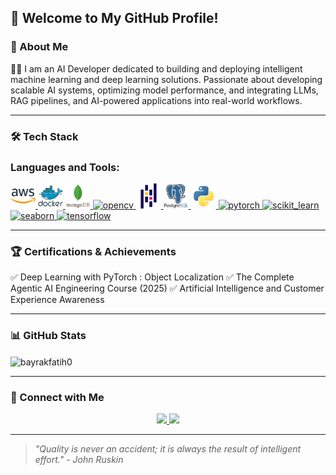 ## 🌟 Welcome to My GitHub Profile!

### 🚀 About Me
👨‍💻 I am an AI Developer dedicated to building and deploying intelligent machine learning and deep learning solutions. Passionate about developing scalable AI systems, optimizing model performance, and integrating LLMs, RAG pipelines, and AI-powered applications into real-world workflows.

---

### 🛠️ Tech Stack
<h3 align="left">Languages and Tools:</h3>
<p align="left"> <a href="https://aws.amazon.com" target="_blank" rel="noreferrer"> <img src="https://raw.githubusercontent.com/devicons/devicon/master/icons/amazonwebservices/amazonwebservices-original-wordmark.svg" alt="aws" width="40" height="40"/> </a> <a href="https://www.docker.com/" target="_blank" rel="noreferrer"> <img src="https://raw.githubusercontent.com/devicons/devicon/master/icons/docker/docker-original-wordmark.svg" alt="docker" width="40" height="40"/> </a> <a href="https://www.mongodb.com/" target="_blank" rel="noreferrer"> <img src="https://raw.githubusercontent.com/devicons/devicon/master/icons/mongodb/mongodb-original-wordmark.svg" alt="mongodb" width="40" height="40"/> </a> <a href="https://opencv.org/" target="_blank" rel="noreferrer"> <img src="https://www.vectorlogo.zone/logos/opencv/opencv-icon.svg" alt="opencv" width="40" height="40"/> </a> <a href="https://pandas.pydata.org/" target="_blank" rel="noreferrer"> <img src="https://raw.githubusercontent.com/devicons/devicon/2ae2a900d2f041da66e950e4d48052658d850630/icons/pandas/pandas-original.svg" alt="pandas" width="40" height="40"/> </a> <a href="https://www.postgresql.org" target="_blank" rel="noreferrer"> <img src="https://raw.githubusercontent.com/devicons/devicon/master/icons/postgresql/postgresql-original-wordmark.svg" alt="postgresql" width="40" height="40"/> </a> <a href="https://www.python.org" target="_blank" rel="noreferrer"> <img src="https://raw.githubusercontent.com/devicons/devicon/master/icons/python/python-original.svg" alt="python" width="40" height="40"/> </a> <a href="https://pytorch.org/" target="_blank" rel="noreferrer"> <img src="https://www.vectorlogo.zone/logos/pytorch/pytorch-icon.svg" alt="pytorch" width="40" height="40"/> </a> <a href="https://scikit-learn.org/" target="_blank" rel="noreferrer"> <img src="https://upload.wikimedia.org/wikipedia/commons/0/05/Scikit_learn_logo_small.svg" alt="scikit_learn" width="40" height="40"/> </a> <a href="https://seaborn.pydata.org/" target="_blank" rel="noreferrer"> <img src="https://seaborn.pydata.org/_images/logo-mark-lightbg.svg" alt="seaborn" width="40" height="40"/> </a> <a href="https://www.tensorflow.org" target="_blank" rel="noreferrer"> <img src="https://www.vectorlogo.zone/logos/tensorflow/tensorflow-icon.svg" alt="tensorflow" width="40" height="40"/> </a> </p>


---

### 🏆 Certifications & Achievements
✅ Deep Learning with PyTorch : Object Localization
✅ The Complete Agentic AI Engineering Course (2025)
✅ Artificial Intelligence and Customer Experience Awareness

---

### 📊 GitHub Stats
<p><img align="center" src="https://github-readme-streak-stats.herokuapp.com/?user=bayrakfatih0&" alt="bayrakfatih0" /></p>

---

### 🔗 Connect with Me
<p align="center">
  <a href="https://www.linkedin.com/in/fatihbayrakk/">
    <img src="https://img.shields.io/badge/LinkedIn-Profile-blue?logo=linkedin" />
  </a>
  <a href="https://github.com/bayrakfatih0">
    <img src="https://img.shields.io/badge/GitHub-Profile-black?logo=github" />
  </a>
</p>

---

> _"Quality is never an accident; it is always the result of intelligent effort." - John Ruskin_
